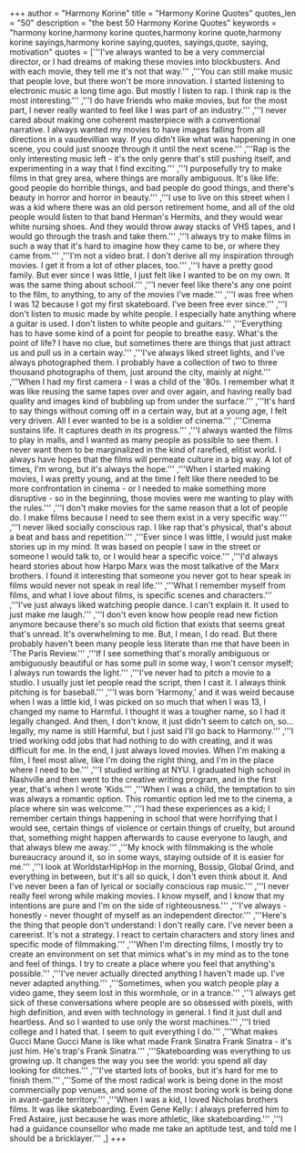 +++
author = "Harmony Korine"
title = "Harmony Korine Quotes"
quotes_len = "50"
description = "the best 50 Harmony Korine Quotes"
keywords = "harmony korine,harmony korine quotes,harmony korine quote,harmony korine sayings,harmony korine saying,quotes, sayings,quote, saying, motivation"
quotes = ['''I've always wanted to be a very commercial director, or I had dreams of making these movies into blockbusters. And with each movie, they tell me it's not that way.''' ,'''You can still make music that people love, but there won't be more innovation. I started listening to electronic music a long time ago. But mostly I listen to rap. I think rap is the most interesting.''' ,'''I do have friends who make movies, but for the most part, I never really wanted to feel like I was part of an industry.''' ,'''I never cared about making one coherent masterpiece with a conventional narrative. I always wanted my movies to have images falling from all directions in a vaudevillian way. If you didn't like what was happening in one scene, you could just snooze through it until the next scene.''' ,'''Rap is the only interesting music left - it's the only genre that's still pushing itself, and experimenting in a way that I find exciting.''' ,'''I purposefully try to make films in that grey area, where things are morally ambiguous. It's like life: good people do horrible things, and bad people do good things, and there's beauty in horror and horror in beauty.''' ,'''I use to live on this street when I was a kid where there was an old person retirement home, and all of the old people would listen to that band Herman's Hermits, and they would wear white nursing shoes. And they would throw away stacks of VHS tapes, and I would go through the trash and take them.''' ,'''I always try to make films in such a way that it's hard to imagine how they came to be, or where they came from.''' ,'''I'm not a video brat. I don't derive all my inspiration through movies. I get it from a lot of other places, too.''' ,'''I have a pretty good family. But ever since I was little, I just felt like I wanted to be on my own. It was the same thing about school.''' ,'''I never feel like there's any one point to the film, to anything, to any of the movies I've made.''' ,'''I was free when I was 12 because I got my first skateboard. I've been free ever since.''' ,'''I don't listen to music made by white people. I especially hate anything where a guitar is used. I don't listen to white people and guitars.''' ,'''Everything has to have some kind of a point for people to breathe easy. What's the point of life? I have no clue, but sometimes there are things that just attract us and pull us in a certain way.''' ,'''I've always liked street lights, and I've always photographed them. I probably have a collection of two to three thousand photographs of them, just around the city, mainly at night.''' ,'''When I had my first camera - I was a child of the '80s. I remember what it was like reusing the same tapes over and over again, and having really bad quality and images kind of bubbling up from under the surface.''' ,'''It's hard to say things without coming off in a certain way, but at a young age, I felt very driven. All I ever wanted to be is a soldier of cinema.''' ,'''Cinema sustains life. It captures death in its progress.''' ,'''I always wanted the films to play in malls, and I wanted as many people as possible to see them. I never want them to be marginalized in the kind of rarefied, elitist world. I always have hopes that the films will permeate culture in a big way. A lot of times, I'm wrong, but it's always the hope.''' ,'''When I started making movies, I was pretty young, and at the time I felt like there needed to be more confrontation in cinema - or I needed to make something more disruptive - so in the beginning, those movies were me wanting to play with the rules.''' ,'''I don't make movies for the same reason that a lot of people do. I make films because I need to see them exist in a very specific way.''' ,'''I never liked socially conscious rap. I like rap that's physical, that's about a beat and bass and repetition.''' ,'''Ever since I was little, I would just make stories up in my mind. It was based on people I saw in the street or someone I would talk to, or I would hear a specific voice.''' ,'''I'd always heard stories about how Harpo Marx was the most talkative of the Marx brothers. I found it interesting that someone you never got to hear speak in films would never not speak in real life.''' ,'''What I remember myself from films, and what I love about films, is specific scenes and characters.''' ,'''I've just always liked watching people dance. I can't explain it. It used to just make me laugh.''' ,'''I don't even know how people read new fiction anymore because there's so much old fiction that exists that seems great that's unread. It's overwhelming to me. But, I mean, I do read. But there probably haven't been many people less literate than me that have been in 'The Paris Review.''' ,'''If I see something that's morally ambiguous or ambiguously beautiful or has some pull in some way, I won't censor myself; I always run towards the light.''' ,'''I've never had to pitch a movie to a studio. I usually just let people read the script, then I cast it. I always think pitching is for baseball.''' ,'''I was born 'Harmony,' and it was weird because when I was a little kid, I was picked on so much that when I was 13, I changed my name to Harmful. I thought it was a tougher name, so I had it legally changed. And then, I don't know, it just didn't seem to catch on, so... legally, my name is still Harmful, but I just said I'll go back to Harmony.''' ,'''I tried working odd jobs that had nothing to do with creating, and it was difficult for me. In the end, I just always loved movies. When I'm making a film, I feel most alive, like I'm doing the right thing, and I'm in the place where I need to be.''' ,'''I studied writing at NYU. I graduated high school in Nashville and then went to the creative writing program, and in the first year, that's when I wrote 'Kids.''' ,'''When I was a child, the temptation to sin was always a romantic option. This romantic option led me to the cinema, a place where sin was welcome.''' ,'''I had these experiences as a kid; I remember certain things happening in school that were horrifying that I would see, certain things of violence or certain things of cruelty, but around that, something might happen afterwards to cause everyone to laugh, and that always blew me away.''' ,'''My knock with filmmaking is the whole bureaucracy around it, so in some ways, staying outside of it is easier for me.''' ,'''I look at WorldstarHipHop in the morning, Bossip, Global Grind, and everything in between, but it's all so quick, I don't even think about it. And I've never been a fan of lyrical or socially conscious rap music.''' ,'''I never really feel wrong while making movies. I know myself, and I know that my intentions are pure and I'm on the side of righteousness.''' ,'''I've always - honestly - never thought of myself as an independent director.''' ,'''Here's the thing that people don't understand: I don't really care. I've never been a careerist. It's not a strategy. I react to certain characters and story lines and specific mode of filmmaking.''' ,'''When I'm directing films, I mostly try to create an environment on set that mimics what's in my mind as to the tone and feel of things. I try to create a place where you feel that anything's possible.''' ,'''I've never actually directed anything I haven't made up. I've never adapted anything.''' ,'''Sometimes, when you watch people play a video game, they seem lost in this wormhole, or in a trance.''' ,'''I always get sick of these conversations where people are so obsessed with pixels, with high definition, and even with technology in general. I find it just dull and heartless. And so I wanted to use only the worst machines.''' ,'''I tried college and I hated that. I seem to quit everything I do.''' ,'''What makes Gucci Mane Gucci Mane is like what made Frank Sinatra Frank Sinatra - it's just him. He's trap's Frank Sinatra.''' ,'''Skateboarding was everything to us growing up. It changes the way you see the world: you spend all day looking for ditches.''' ,'''I've started lots of books, but it's hard for me to finish them.''' ,'''Some of the most radical work is being done in the most commercially pop venues, and some of the most boring work is being done in avant-garde territory.''' ,'''When I was a kid, I loved Nicholas brothers films. It was like skateboarding. Even Gene Kelly: I always preferred him to Fred Astaire, just because he was more athletic, like skateboarding.''' ,'''I had a guidance counsellor who made me take an aptitude test, and told me I should be a bricklayer.''' ,]
+++